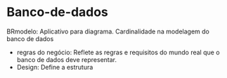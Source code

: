 # Banco-de-dados
BRmodelo: Aplicativo para diagrama.
Cardinalidade na modelagem do banco de dados 
- regras do negócio: Reflete as regras e requisitos do mundo real que o banco de dados deve representar.
- Design: Define a estrutura
